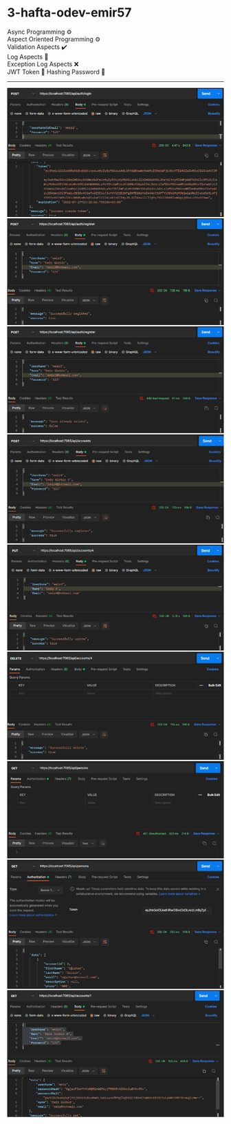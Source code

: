 # 3-hafta-odev-emir57
Async Programming ⚙️<br>
Aspect Oriented Programming ⚙️<br>
Validation Aspects ✔️<br>
Log Aspects 📓<br>
Exception Log Aspects ❌<br>
JWT Token 🔐
Hashing Password 🔑
<hr>
<img src="images/1.png"/>
<img src="images/2.png"/>
<img src="images/3.png"/>
<img src="images/4.png"/>
<img src="images/5.png"/>
<img src="images/6.png"/>
<img src="images/7.png"/>
<img src="images/8.png"/>
<img src="images/9.png"/>
